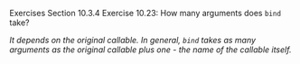 Exercises Section 10.3.4
Exercise 10.23: How many arguments does `bind` take?

_It depends on the original callable. In general, `bind` takes as many arguments as the original callable plus one - the name of the callable itself._
